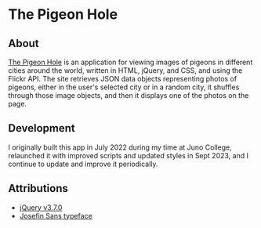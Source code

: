 # The Pigeon Hole
## About
[The Pigeon Hole](https://torontopubliclibra.github.io/pigeon) is an application for viewing images of pigeons in different cities around the world, written in HTML, jQuery, and CSS, and using the Flickr API. The site retrieves JSON data objects representing photos of pigeons, either in the user's selected city or in a random city, it shuffles through those image objects, and then it displays one of the photos on the page.

## Development
I originally built this app in July 2022 during my time at Juno College, relaunched it with improved scripts and updated styles in Sept 2023, and I continue to update and improve it periodically.

## Attributions
- [jQuery v3.7.0](https://jquery.com/)
- [Josefin Sans typeface](https://fonts.google.com/specimen/Josefin+Sans)